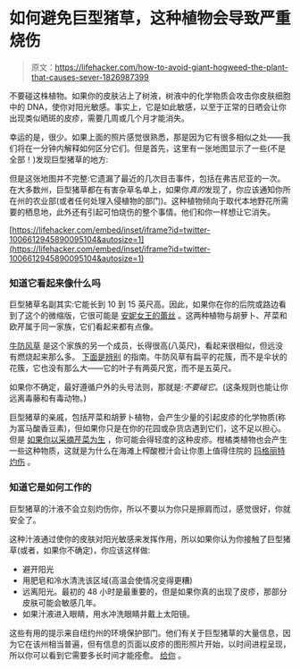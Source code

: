 # 如何避免巨型猪草，这种植物会导致严重烧伤

> 原文：<https://lifehacker.com/how-to-avoid-giant-hogweed-the-plant-that-causes-sever-1826987399>

不要碰这株植物。如果你的皮肤沾上了树液，树液中的化学物质会攻击你皮肤细胞中的 DNA，使你对阳光敏感。事实上，它是如此敏感，以至于正常的日晒会让你出现类似晒斑的皮疹，需要几周或几个月才能消失。



幸运的是，很少。如果上面的照片感觉很熟悉，那是因为它有很多相似之处——我们将在一分钟内解释如何区分它们。但是首先，这里有一张地图显示了一些(不是全部！)发现巨型猪草的地方:

但是这张地图并不完整:它遗漏了最近的几次目击事件，包括在弗吉尼亚的一次。在大多数州，巨型猪草都在有害杂草名单上，如果你*真的*发现了，你应该通知你所在州的农业部(或者任何处理入侵植物的部门)。这种植物倾向于取代本地野花所需要的栖息地，此外还有引起可怕烧伤的整个事情。他们和你一样想让它消失。

 [https://lifehacker.com/embed/inset/iframe?id=twitter-1006612945890095104&autosize=1](https://lifehacker.com/embed/inset/iframe?id=twitter-1006612945890095104&autosize=1) 

### 知道它看起来像什么吗

巨型猪草名副其实:它能长到 10 到 15 英尺高。因此，如果你在你的后院或路边看到了这个的微缩版，它很可能是 [安妮女王的蕾丝](https://plants.usda.gov/core/profile?symbol=daca6) 。这两种植物与胡萝卜、芹菜和欧芹属于同一家族，它们看起来都有点像。

[牛防风草](https://plants.usda.gov/core/profile?symbol=HEMA80&mapType=nativity) 是这个家族的另一个成员，长得很高(八英尺)，看起来很相似，但远没有燃烧起来那么多。 [下面是辨别](https://www.dec.ny.gov/animals/72766.html) 的指南。牛防风草有扁平的花簇，而不是伞状的花簇，它也没有那么大——它的叶子有两英尺宽，而不是五英尺。

如果你不确定，最好遵循户外的头号法则，那就是:*不要碰它*。(这条规则也能让你远离毒藤和有毒动物。)

巨型猪草的亲戚，包括芹菜和胡萝卜植物，会产生少量的引起皮疹的化学物质(称为富马酸香豆素)，但如果你只是在你的花园或杂货店遇到它们，这不足以担心。但是 [如果你以采摘芹菜为生](http://www.life.illinois.edu/berenbaum/newpage1.htm) ，你可能会得轻度的这种皮疹。柑橘类植物也会产生一些这种物质，这就是为什么在海滩上榨酸橙汁会让你患上值得住院的 [玛格丽特灼伤](https://www.theatlantic.com/science/archive/2016/07/burned-by-a-margarita/492149/) 。

### 知道它是如何工作的

巨型猪草的汁液不会立刻灼伤你，所以不要以为你只是擦肩而过，感觉很好，你就安全了。

这种汁液通过使你的皮肤对阳光敏感来发挥作用，所以如果你认为你接触了巨型猪草(或者，如果你不确定)，你应该这样做:

*   避开阳光
*   用肥皂和冷水清洗该区域(高温会使情况变得更糟)
*   远离阳光。最初的 48 小时是最重要的，但是如果你真的出现了皮疹，那部分皮肤可能会敏感几年。
*   如果汁液进入眼睛，用水冲洗眼睛并戴上太阳镜。

这些有用的提示来自纽约州的环境保护部门。他们有关于巨型猪草的大量信息，因为它在该州相当普遍，但有信息的页面以皮疹的图形照片开始，以时间进程呈现，所以你可以看到它需要多长时间才能痊愈。 [给你](https://www.dec.ny.gov/animals/72556.html) 。